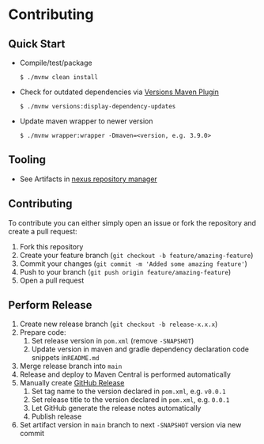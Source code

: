 # Contributing

## Quick Start
* Compile/test/package
   ```console
   $ ./mvnw clean install
   ```
* Check for outdated dependencies via [Versions Maven Plugin](https://www.mojohaus.org/versions/versions-maven-plugin/index.html)
   ```console
   $ ./mvnw versions:display-dependency-updates
   ```
* Update maven wrapper to newer version
   ```console
   $ ./mvnw wrapper:wrapper -Dmaven=<version, e.g. 3.9.0>
   ```

## Tooling
* See Artifacts in [nexus repository manager](https://s01.oss.sonatype.org/index.html#nexus-search;gav~io.github.ableron~ableron~~~)

## Contributing
To contribute you can either simply open an issue or fork the repository and create a pull request:
1. Fork this repository
2. Create your feature branch (`git checkout -b feature/amazing-feature`)
3. Commit your changes (`git commit -m 'Added some amazing feature'`)
4. Push to your branch (`git push origin feature/amazing-feature`)
5. Open a pull request

## Perform Release
1. Create new release branch (`git checkout -b release-x.x.x`)
1. Prepare code:
   1. Set release version in `pom.xml` (remove `-SNAPSHOT`)
   1. Update version in maven and gradle dependency declaration code snippets in`README.md`
1. Merge release branch into `main`
1. Release and deploy to Maven Central is performed automatically
1. Manually create [GitHub Release](https://github.com/ableron/ableron-java/releases/new)
   1. Set tag name to the version declared in `pom.xml`, e.g. `v0.0.1`
   2. Set release title to the version declared in `pom.xml`, e.g. `0.0.1`
   3. Let GitHub generate the release notes automatically
   4. Publish release
1. Set artifact version in `main` branch to next `-SNAPSHOT` version via new commit
